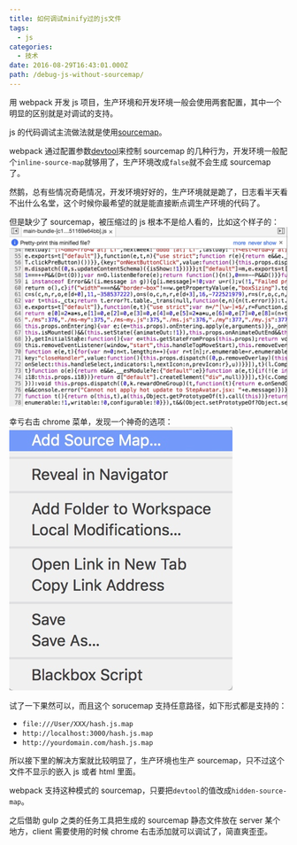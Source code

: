 ```yaml
---
title: 如何调试minify过的js文件
tags:
  - js
categories:
  - 技术
date: 2016-08-29T16:43:01.000Z
path: /debug-js-without-sourcemap/
---
```


用 webpack 开发 js 项目，生产环境和开发环境一般会使用两套配置，其中一个明显的区别就是对调试的支持。

js 的代码调试主流做法就是使用[sourcemap][1]。

webpack 通过配置参数[devtool][2]来控制 sourcemap 的几种行为，开发环境一般配个`inline-source-map`就够用了，生产环境改成`false`就不会生成 sourcemap 了。

然鹅，总有些情况奇葩情况，开发环境好好的，生产环境就是跪了，日志看半天看不出什么名堂，这个时候你最希望的就是能直接断点调生产环境的代码了。

但是缺少了 sourcemap，被压缩过的 js 根本不是给人看的，比如这个样子的：
![minified-js][minified-js]

幸亏右击 chrome 菜单，发现一个神奇的选项：
![chrome-add-source-map-menu][chrome-add-source-map-menu]

试了一下果然可以，而且这个 sorucemap 支持任意路径，如下形式都是支持的：

* `file:///User/XXX/hash.js.map`
* `http://localhost:3000/hash.js.map`
* `http://yourdomain.com/hash.js.map`

所以接下里的解决方案就比较明显了，生产环境也生产 sourcemap，只不过这个文件不显示的嵌入 js 或者 html 里面。

webpack 支持这种模式的 sourcemap，只要把`devtool`的值改成`hidden-source-map`。

之后借助 gulp 之类的任务工具把生成的 sourcemap 静态文件放在 server 某个地方，client 需要使用的时候 chrome 右击添加就可以调试了，简直爽歪歪。

[1]: http://www.ruanyifeng.com/blog/2013/01/javascript_source_map.html "JavaScript Source Map 详解"
[2]: https://webpack.github.io/docs/configuration.html#devtool "devtool"
[minified-js]: ./2016-08-29-minified-js.jpg "minified js without sourcemap"
[chrome-add-source-map-menu]: ./2016-08-29-chrome-add-source-map-menu.jpg "chrome add source map menu"
